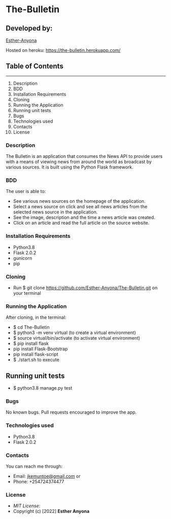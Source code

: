 # The-Bulletin
## Developed by:
[Esther-Anyona](https://github.com/Esther-Anyona)

Hosted on heroku: https://the-bulletin.herokuapp.com/

## Table of Contents
<hr>

1. Description
1. BDD
1. Installation Requirements
1. Cloning
1. Running the Application
1. Running unit tests
1. Bugs
1. Technologies used
1. Contacts
1. License



### Description
The Bulletin is an application that consumes the News API to provide users with a means of viewing news from around the world as broadcast by various sources. It is built using the Python Flask framework.

### BDD
The user is able to:
* See various news sources on the homepage of the application.
* Select a news source on click and see all news articles from the selected news source in the application.
* See the image, description and the time a news article was created.
* Click on an article and read the full article on the source website.

### Installation Requirements
* Python3.8
* Flask 2.0.2
* gunicorn
* pip

### Cloning
* Run $ git clone https://github.com/Esther-Anyona/The-Bulletin.git on your terminal

### Running the Application
After cloning, in the terminal: 
* $ cd The-Bulletin
* $ python3 -m venv virtual (to create a virtual environment)
* $ source virtual/bin/activate (to activate virtual environment)
* $ pip install flask
* pip install Flask-Bootstrap
* pip install flask-script
* $ ./start.sh to execute

## Running unit tests
* $ python3.8 manage.py test

### Bugs
No known bugs. Pull requests encouraged to improve the app.

### Technologies used
* Python3.8
* Flask 2.0.2

### Contacts
You can reach me through:
* Email: jkemuntoe@gmail.com or
* Phone: +254724374477

### License
* *MIT License:*
* Copyright (c) [2022] **Esther Anyona**